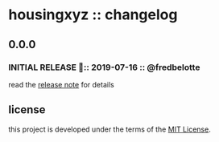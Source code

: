 # housingxyz :: changelog

## 0.0.0

### INITIAL RELEASE 🎉:: 2019-07-16 :: @fredbelotte

read the [release note][release-note-url] for details

## license

this project is developed under the terms of the [MIT License][mit-license-url].

[mit-license-url]: https://github.com/housingxyz/housingxyz/blob/master/LICENSE.txt 'MIT LICENSE'
[release-note-url]: https://github.com/housingxyz/housingxyz/releases 'RELEASE NOTE'
